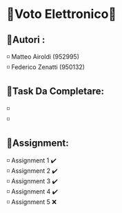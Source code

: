 # 📕Voto Elettronico📕

## 👥Autori : 
<p> 
◽ Matteo Airoldi (952995)<br>
◽ Federico Zenatti (950132) <br>
</p>


## 📌Task Da Completare:
<p> 
◽  <br>
◽  <br>
</p>


## 📑Assignment:
<p> 
◽ Assignment 1 ✔️ <br>
◽ Assignment 2 ✔️ <br>
◽ Assignment 3 ✔️ <br>
◽ Assignment 4 ✔️ <br>
◽ Assignment 5 ❌ <br>
  
</p>


